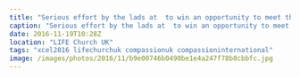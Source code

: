 ```yaml
---
title: "Serious effort by the lads at  to win an opportunity to meet their sponsored @compassionuk child"
caption: "Serious effort by the lads at  to win an opportunity to meet their sponsored @compassionuk child"
date: 2016-11-19T10:28Z
location: "LIFE Church UK"
tags: "xcel2016 lifechurchuk compassionuk compassioninternational"
image: /images/photos/2016/11/b9e00746b0490be1e4a247f78b8cbbfc.jpg
---
```

